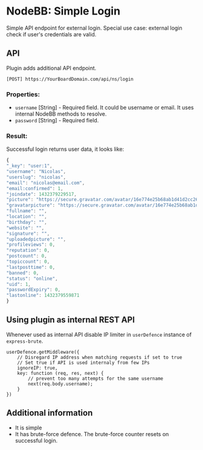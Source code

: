 # NodeBB: Simple Login

Simple API endpoint for external login. Special use case: external login check if user's credentials are valid.

## API

Plugin adds additional API endpoint.

    [POST] https://YourBoardDomain.com/api/ns/login
    
### Properties:

- `username` [String] - Required field. It could be username or email. It uses internal NodeBB methods to resolve.
- `password` [String] - Required field.

### Result:

Successful login returns user data, it looks like:

```js
{
"_key": "user:1",
"username": "Nicolas",
"userslug": "nicolas",
"email": "nicolas@email.com",
"email:confirmed": 1,
"joindate": 1432379229517,
"picture": "https://secure.gravatar.com/avatar/16e774e25b68ab1d41d2cc269a29983a?size=128&default=identicon&rating=pg",
"gravatarpicture": "https://secure.gravatar.com/avatar/16e774e25b68ab1d41d2cc269a29983a?size=128&default=identicon&rating=pg",
"fullname": "",
"location": "",
"birthday": "",
"website": "",
"signature": "",
"uploadedpicture": "",
"profileviews": 0,
"reputation": 0,
"postcount": 0,
"topiccount": 0,
"lastposttime": 0,
"banned": 0,
"status": "online",
"uid": 1,
"passwordExpiry": 0,
"lastonline": 1432379559871
}
```

## Using plugin as internal REST API

Whenever used as internal API disable IP limiter in `userDefence` instance of `express-brute`.

```
userDefence.getMiddleware({
    // Disregard IP address when matching requests if set to true
    // Set true if API is used internaly from few IPs
    ignoreIP: true, 
    key: function (req, res, next) {
        // prevent too many attempts for the same username
        next(req.body.username);
    }
})
```

## Additional information

- It is simple
- It has brute-force defence. The brute-force counter resets on successful login.
